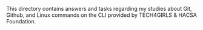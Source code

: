 This directory contains answers and tasks regarding my studies about Git, Github, and Linux commands on the CLI provided by TECH4GIRLS & HACSA Foundation.
